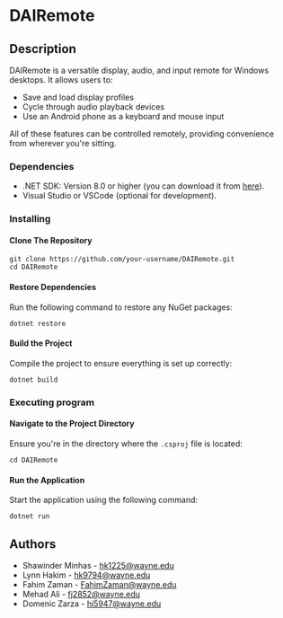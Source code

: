 # DAIRemote

## Description

DAIRemote is a versatile display, audio, and input remote for Windows desktops. It allows users to:
* Save and load display profiles
* Cycle through audio playback devices
* Use an Android phone as a keyboard and mouse input
  
All of these features can be controlled remotely, providing convenience from wherever you're sitting.

### Dependencies

* .NET SDK: Version 8.0 or higher (you can download it from [here](https://dotnet.microsoft.com/en-us/download)). <br />
* Visual Studio or VSCode (optional for development).

### Installing
#### Clone The Repository
```
git clone https://github.com/your-username/DAIRemote.git
cd DAIRemote
```
#### Restore Dependencies
Run the following command to restore any NuGet packages:
```
dotnet restore
```
#### Build the Project
Compile the project to ensure everything is set up correctly:
```
dotnet build
```
### Executing program
#### Navigate to the Project Directory
Ensure you're in the directory where the ```.csproj``` file is located:
```
cd DAIRemote
```
#### Run the Application
Start the application using the following command:
```
dotnet run
```

## Authors

* Shawinder Minhas - hk1225@wayne.edu	<br />
* Lynn Hakim - hk9794@wayne.edu <br />
* Fahim Zaman - FahimZaman@wayne.edu <br />
* Mehad Ali - fj2852@wayne.edu <br />
* Domenic Zarza - hi5947@wayne.edu <br />



